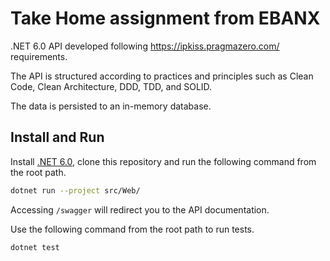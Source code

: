 # Take Home assignment from EBANX

.NET 6.0 API developed following https://ipkiss.pragmazero.com/ requirements.

The API is structured according to practices and principles such as Clean Code,
Clean Architecture, DDD, TDD, and SOLID.

The data is persisted to an in-memory database.

## Install and Run

Install [.NET 6.0](https://dotnet.microsoft.com/en-us/download), clone this
repository and run the following command from the root path.

```sh
dotnet run --project src/Web/
```

Accessing `/swagger` will redirect you to the API documentation.

Use the following command from the root path to run tests.

```sh
dotnet test
```
